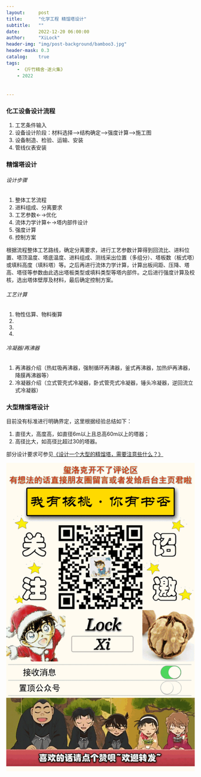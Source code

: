 ```yaml
---
layout:     post
title:      "化学工程 精馏塔设计"
subtitle:   ""
date:       2022-12-20 06:00:00
author:     "XiLock"
header-img: "img/post-background/bamboo3.jpg"
header-mask: 0.3
catalog:    true
tags:
    - 《斤竹精舍·遂火集》
    - 2022


---
```


### 化工设备设计流程
1. 工艺条件输入
1. 设备设计阶段：材料选择-->结构确定-->强度计算-->施工图
1. 设备制造、检验、运输、安装
1. 管线仪表安装

### 精馏塔设计
###### 设计步骤
1. 整体工艺流程
1. 进料组成、分离要求
1. 工艺参数←→优化
1. 流体力学计算←→塔内部件设计
1. 强度计算
1. 控制方案

根据流程整体工艺路线，确定分离要求，进行工艺参数计算得到回流比、进料位置、塔顶温度、塔底温度、进料组成、测线采出位置（多组分）、塔板数（板式塔）或填料高度（填料塔）等。之后再进行流体力学计算，计算出板间距、压降、塔高、塔径等参数由此选出塔板类型或填料类型等塔内部件。之后进行强度计算及校核，选出塔体壁厚及材料，最后确定控制方案。

###### 工艺计算
1. 物性估算、物料衡算
1. 
1. 
1. 

###### 冷凝器/再沸器
1. 再沸器介绍（热虹吸再沸器，强制循环再沸器，釜式再沸器，加热炉再沸器，降膜再沸器等）
1. 冷凝器介绍（立式管壳式冷凝器，卧式管壳式冷凝器，锤头冷凝器，逆回流立式冷凝器）


### 大型精馏塔设计
目前没有标准进行明确界定，这里根据经验总结如下：
1. 直径大，高度高，如直径6m以上且总高60m以上的塔器；
2. 高径比大，如高径比超过30的塔器。

部分设计要求可参见[《设计一个大型的精馏塔，需要注意些什么？》](https://www.jishulink.com/post/1849582)


![](/img/wc-tail.GIF)
